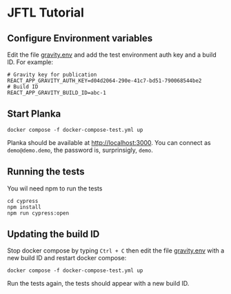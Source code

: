 # JFTL Tutorial

## Configure Environment variables

Edit the file [gravity.env](./gravity.env) and add the test environment auth key and a build ID. For example:

```
# Gravity key for publication
REACT_APP_GRAVITY_AUTH_KEY=d04d2064-290e-41c7-bd51-790068544be2
# Build ID
REACT_APP_GRAVITY_BUILD_ID=abc-1
```

## Start Planka

```shell
docker compose -f docker-compose-test.yml up
```

Planka should be available at [http://localhost:3000](http://localhost:3000).
You can connect as `demo@demo.demo`, the password is, surprinsigly, `demo`.

## Running the tests

You wil need npm to run the tests

```shell
cd cypress
npm install
npm run cypress:open
```

## Updating the build ID

Stop docker compose by typing `Ctrl + C` then edit the file [gravity.env](./gravity.env) with a new build ID and restart docker compose:

```shell
docker compose -f docker-compose-test.yml up
```

Run the tests again, the tests should appear with a new build ID.
